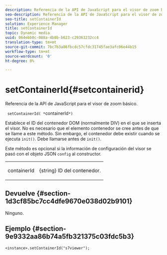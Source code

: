 ```yaml
---
description: Referencia de la API de JavaScript para el visor de zoom básico.
seo-description: Referencia de la API de JavaScript para el visor de zoom básico.
seo-title: setContainerId
solution: Experience Manager
title: setContainerId
topic: Dynamic media
uuid: 064ebb0c-088a-4b8b-b623-c29363232cc4
translation-type: tm+mt
source-git-commit: 7bc7b3a86fbcdc57cfdc31745fae3afc06e44b15
workflow-type: tm+mt
source-wordcount: '0'
ht-degree: 0%

---
```



# setContainerId{#setcontainerid}

Referencia de la API de JavaScript para el visor de zoom básico.

` setContainerId( *`containerId`*)`

Establece el ID del contenedor DOM (normalmente DIV) en el que se inserta el visor. No es necesario que el elemento contenedor se cree antes de que se llame a este método. Sin embargo, el contenedor debe existir cuando se ejecuta `init()`. Debe llamarse antes de `init()`.

Este método es opcional si la información de configuración del visor se pasó con el objeto JSON `config` al constructor.

<table id="table_896DFF34A68A403DB93A6D597461A573"> 
 <tbody> 
  <tr> 
   <td colname="col1"> <p> <span class="codeph"> <span class="varname"> containerId  </span> </span> </p> </td> 
   <td colname="col2"> <p> <span class="codeph"> {string}  </span> ID del contenedor. </p> </td> 
  </tr> 
 </tbody> 
</table>

## Devuelve {#section-1d3cf85bc7cc4dfe9670e038d02b9101}

Ninguno.

## Ejemplo {#section-9e9332aa86b74a5fb321375c03fdc5b3}

```
<instance>.setContainerId("s7viewer");
```

